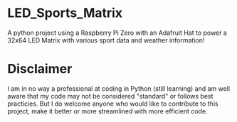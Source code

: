 # LED_Sports_Matrix
A python project using a Raspberry Pi Zero with an Adafruit Hat to power a 32x64 LED Matrix with various sport data and weather information!

# Disclaimer
I am in no way a professional at coding in Python (still learning) and am well aware that my code may not be considered "standard" or follows best practicies. But I do welcome anyone who would like to contribute to this project, make it better or more streamlined with more efficient code.
